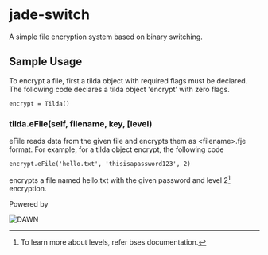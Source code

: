 # jade-switch
A simple file encryption system based on binary switching.  

## Sample Usage
To encrypt a file, first a tilda object with required flags must be declared. The following code declares a tilda object 'encrypt' with zero flags. 

`encrypt = Tilda()`

### tilda.eFile(self, filename, key, [level)
  eFile reads data from the given file and encrypts them as \<filename>.fje format. For example, for a tilda object encrypt, the following code 

  `encrypt.eFile('hello.txt', 'thisisapassword123', 2)`
  
encrypts a file named hello.txt with the given password and level 2[^0] encryption. 




Powered by

![DAWN](https://github.com/flamboyantpenguin/jade-switch/assets/49310641/b28f6250-49ef-49c1-a6b0-79ddf2c00acb)




[^0]: To learn more about levels, refer bses documentation.  
